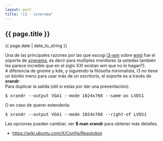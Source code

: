 ```yaml
---
layout: post
title: "i3 - xinerama"
---
```


## {{ page.title }}
<p class="date">{{ page.date | date_to_string }}</p>

<div class="p">Una de las principales razones por las que escogí <a href="http://i3-wm.org" target="_blank">i3-wm</a> sobre <a href="http://wmii.suckless.org/" target="_blank">wmii</a> fue el soporte de <a href="http://en.wikipedia.org/wiki/Xinerama" target="_blank">xinerama</a>, es decir para multiples monitores (a ustedes también les parece increible que en el siglo XXI existan wm que no lo hagan?).
</div>

<div class="p">A diferencia de gnome y kde, y siguiendo la filósofia minimalista, i3 no tiene un bónito menú para usar más de un escritorio, el soporte es a través de <strong>xrandr</strong>:
</div>

<div class="p">Para duplicar la salida (útil si estas por dar una presentación):
</div>

<pre class="sh_sh">
$ xrandr --output VGA1 --mode 1024x768 --same-as LVDS1
</pre>

<div class="p">O en caso de querer extenderla:
</div>

<pre class="sh_sh">
$ xrandr --output VGA1 --mode 1024x768 --right-of LVDS1
</pre>

<div class="p">Las opciones pueden cambiar, ver <strong>$ man xrandr</strong> para obtener más detalles.
</div>

<ul>
    <li>
    <a href="https://wiki.ubuntu.com/X/Config/Resolution">https://wiki.ubuntu.com/X/Config/Resolution</a>
    </li>
</ul>
